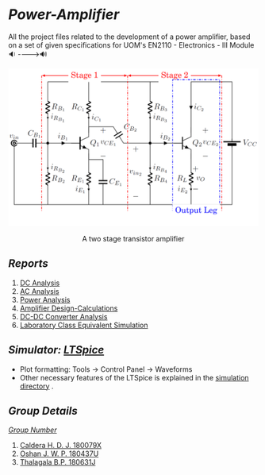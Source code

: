 # *Power-Amplifier*
All the project files related to the development of a power amplifier, based on a set of given specifications for UOM's EN2110 - Electronics - III Module 🔉 ---->🔊

<p align="center">
<img src="https://github.com/bimalka98/Power-Amplifier/blob/main/Figures/tsta.PNG"  width="600" />
</p>

<p align="center">
A two stage transistor amplifier
</p>

## *Reports*

1. [DC Analysis](https://nbviewer.jupyter.org/github/bimalka98/Power-Amplifier/blob/main/01%20DC%20Analysis/Report/A01_180631J.pdf)
2. [AC Analysis](https://nbviewer.jupyter.org/github/bimalka98/Power-Amplifier/blob/main/02%20AC%20Analysis/Report/A02_180631J.pdf)
3. [Power Analysis](https://nbviewer.jupyter.org/github/bimalka98/Power-Amplifier/blob/main/03%20Power%20Analysis/Report/A03_180631J.pdf)
4. [Amplifier Design-Calculations](https://nbviewer.jupyter.org/github/bimalka98/Power-Amplifier/blob/main/04%20Amplifier%20Design/LaTeX%20Report/A04_180631J.pdf)
5. [DC-DC Converter Analysis](https://nbviewer.jupyter.org/github/bimalka98/Power-Amplifier/blob/main/05%20DC-DC%20Converter%20Analysis/LaTeX%20Report/A05_180631J.pdf)
6. [Laboratory Class Equivalent Simulation](https://nbviewer.jupyter.org/github/bimalka98/Power-Amplifier/blob/main/Laboratory%20Class%20Equivalent%20Simulation/EN2110Lab_G37_180079_180437_180631.pdf)

## *Simulator: [LTSpice](https://www.analog.com/en/design-center/design-tools-and-calculators/ltspice-simulator.html)*

* Plot formatting: Tools -> Control Panel -> Waveforms
* Other necessary features of the LTSpice is explained in the [simulation directory](Laboratory%20Class%20Equivalent%20Simulation) .

## *Group Details*

[*Group Number*](https://docs.google.com/spreadsheets/d/1BF6KJWATmCnjFtQlzDIJWT8kBennxtkbZCmYQNnlAsY/edit#gid=0)

1. [Caldera H. D. J. 180079X](https://github.com/DilmiCaldera)
2. [Oshan J. W. P. 180437U](https://github.com/OshanJayawardana)
3. [Thalagala B.P. 180631J](https://github.com/bimalka98)
